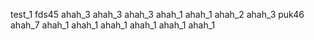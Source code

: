 test_1
fds45
ahah_3
ahah_3
ahah_3
ahah_1
ahah_1
ahah_2
ahah_3
puk46
ahah_7
ahah_1
ahah_1
ahah_1
ahah_1
ahah_1
ahah_1
